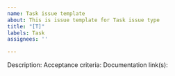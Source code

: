 ```yaml
---
name: Task issue template
about: This is issue template for Task issue type
title: "[T]"
labels: Task
assignees: ''

---
```


Description:
Acceptance criteria:
Documentation link(s):
